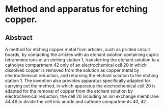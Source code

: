 # Method and apparatus for etching copper.

## Abstract
A method for etching copper metal from articles, such as printed circuit boards, by contacting the articles with an etchant solution containing cupric tetrammine ions at an etching station 1, transferring the etchant solution to a catholyte compartment 42 only of an electrochemical cell 20 in which dissolved copper is removed from the solution as copper metal by electrochemical reduction, and returning the etchant solution to the etching station 1. The invention also provides apparatus specifically adapted for carrying out the method, in which apparatus the electrochemical cell 20 is adapted for the removal of copper from the etchant solution by electrochemical reduction, the cell 20 including an ion exchange membrane 44,46 to divide the cell into anode and cathode compartments 40, 42 .
